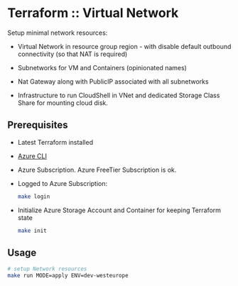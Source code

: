 # Terraform :: Virtual Network

Setup minimal network resources:

* Virtual Network in resource group region - with disable default outbound connectivity (so that NAT is required)

* Subnetworks for VM and Containers (opinionated names)

* Nat Gateway along with PublicIP associated with all subnetworks

* Infrastructure to run CloudShell in VNet and dedicated Storage Class Share for mounting cloud disk.

## Prerequisites

* Latest Terraform installed
* [Azure CLI](https://learn.microsoft.com/en-us/cli/azure/install-azure-cli-linux?pivots=apt)

* Azure Subscription. Azure FreeTier Subscription is ok.

* Logged to Azure Subscription:

  ```bash
  make login
  ```

* Initialize Azure Storage Account and Container for keeping Terraform state

  ```bash
  make init
  ```

## Usage

```bash
# setup Network resources
make run MODE=apply ENV=dev-westeurope
```
